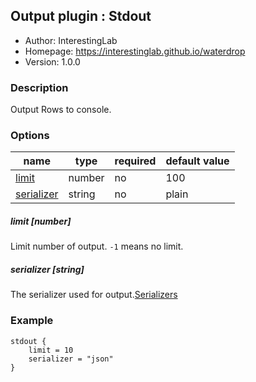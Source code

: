 ## Output plugin : Stdout

* Author: InterestingLab
* Homepage: https://interestinglab.github.io/waterdrop
* Version: 1.0.0

### Description

Output Rows to console.

### Options

| name | type | required | default value |
| --- | --- | --- | --- |
| [limit](#limit-number) | number | no | 100 |
| [serializer](#serializer-string) | string | no | plain |

##### limit [number]

Limit number of output. `-1` means no limit.

##### serializer [string]

The serializer used for output.[Serializers](/#/zh-cn/)

### Example

```
stdout {
    limit = 10
    serializer = "json"
}
```
